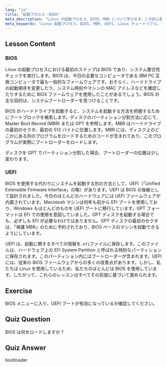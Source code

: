 ```yaml
---
lang: "ja"
title: "起動プロセス：BIOS"
meta_description: "Linux の起動プロセス、BIOS、MBR について学びます。この初心者向けのガイドで、システムの起動方法を理解しましょう。UEFI の概念も探求します！"
meta_keywords: "Linux 起動プロセス，BIOS, MBR, UEFI, Linux チュートリアル，ブートローダー, 初心者 Linux, システム起動"
---
```


## Lesson Content

### BIOS

Linux の起動プロセスにおける最初のステップは BIOS であり、システム整合性チェックを実行します。BIOS は、今日の主要なコンピュータである IBM PC 互換コンピュータで最も一般的なファームウェアです。おそらく、ハードドライブの起動順序を変更したり、システム時刻やマシンの MAC アドレスなどを確認したりするために BIOS ファームウェアを使用したことがあるでしょう。BIOS の主な目的は、システムブートローダーを見つけることです。

BIOS がハードドライブを起動すると、システムを起動する方法を把握するためにブートブロックを検索します。ディスクのパーティション分割方法に応じて、Master Boot Record (MBR) または GPT を参照します。MBR はハードドライブの最初のセクタ、最初の 512 バイトに位置します。MBR には、ディスク上のどこかにある別のプログラムをロードするためのコードが含まれており、このプログラムが実際にブートローダーをロードします。

ディスクを GPT でパーティション分割した場合、ブートローダーの位置は少し変わります。

### UEFI

BIOS を使用する代わりにシステムを起動する別の方法として、UEFI（「Unified Extensible Firmware Interface」の略）があります。UEFI は BIOS の後継として設計されました。今日のほとんどのハードウェアには UEFI ファームウェアが内蔵されています。Macintosh マシンは何年も前から EFI ブートを使用しており、Windows もほとんどのものを UEFI ブートに移行しています。GPT フォーマットは EFI での使用を意図していました。GPT ディスクを起動する場合でも、必ずしも EFI が必要なわけではありません。GPT ディスクの最初のセクタは、「保護 MBR」のために予約されており、BIOS ベースのマシンを起動できるようにしています。

UEFI は、起動に関するすべての情報を`.efi`ファイルに保存します。このファイルは、ハードウェア上の EFI System Partition と呼ばれる特別なパーティションに保存されます。このパーティション内にはブートローダーが含まれます。UEFI には、従来の BIOS ファームウェアからの多くの改善点があります。しかし、私たちは Linux を使用しているため、私たちのほとんどは BIOS を使用しています。したがって、これらのレッスンはすべてその前提に基づいて進められます。

## Exercise

BIOS メニューに入り、UEFI ブートが有効になっているか確認してください。

## Quiz Question

BIOS は何をロードしますか？

## Quiz Answer

bootloader

